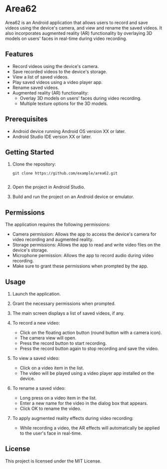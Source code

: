 # Area62

Area62 is an Android application that allows users to record and save videos using the device's camera, and view and rename the saved videos. It also incorporates augmented reality (AR) functionality by overlaying 3D models on users' faces in real-time during video recording.

## Features

- Record videos using the device's camera.
- Save recorded videos to the device's storage.
- View a list of saved videos.
- Play saved videos using a video player app.
- Rename saved videos.
- Augmented reality (AR) functionality:
  - Overlay 3D models on users' faces during video recording.
  - Multiple texture options for the 3D models.

## Prerequisites

- Android device running Android OS version XX or later.
- Android Studio IDE version XX or later.

## Getting Started

1. Clone the repository:

   ```shell
   git clone https://github.com/example/area62.git


2. Open the project in Android Studio.

3. Build and run the project on an Android device or emulator.


## Permissions

The application requires the following permissions:

- Camera permission: Allows the app to access the device's camera for video recording and augmented reality.
- Storage permissions: Allows the app to read and write video files on the device's storage.
- Microphone permission: Allows the app to record audio during video recording.
- Make sure to grant these permissions when prompted by the app.

## Usage 

1. Launch the application.

2. Grant the necessary permissions when prompted.

3. The main screen displays a list of saved videos, if any.

4. To record a new video:

      - Click on the floating action button (round button with a camera icon).
      - The camera view will open.
      - Press the record button to start recording.
      - Press the record button again to stop recording and save the video.

5. To view a saved video:

      - Click on a video item in the list.
      - The video will be played using a video player app installed on the device.

6. To rename a saved video:

      - Long press on a video item in the list.
      - Enter a new name for the video in the dialog box that appears.
      - Click OK to rename the video.

7. To apply augmented reality effects during video recording:

      - While recording a video, the AR effects will automatically be applied to the user's face in real-time.

## License

This project is licensed under the MIT License.
